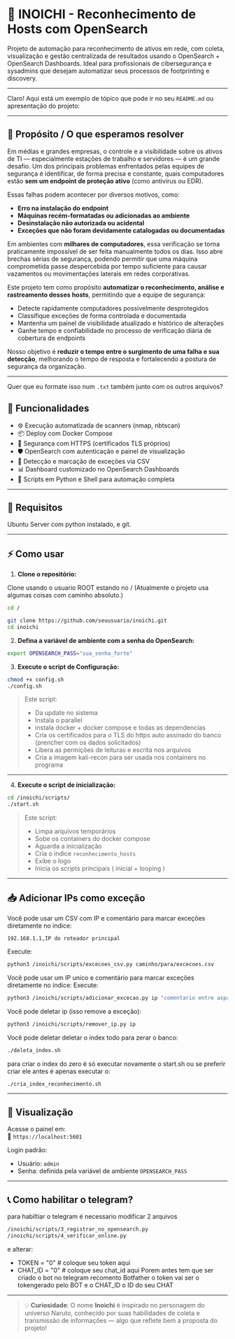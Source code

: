 # 🐉 INOICHI - Reconhecimento de Hosts com OpenSearch

Projeto de automação para reconhecimento de ativos em rede, com coleta, visualização e gestão centralizada de resultados usando o OpenSearch + OpenSearch Dashboards. Ideal para profissionais de cibersegurança e sysadmins que desejam automatizar seus processos de footprinting e discovery.

---
Claro! Aqui está um exemplo de tópico que pode ir no seu `README.md` ou apresentação do projeto:

---

## 🎯 Propósito / O que esperamos resolver

Em médias e grandes empresas, o controle e a visibilidade sobre os ativos de TI — especialmente estações de trabalho e servidores — é um grande desafio. Um dos principais problemas enfrentados pelas equipes de segurança é identificar, de forma precisa e constante, quais computadores estão **sem um endpoint de proteção ativo** (como antivírus ou EDR).  

Essas falhas podem acontecer por diversos motivos, como:

- **Erro na instalação do endpoint**  
- **Máquinas recém-formatadas ou adicionadas ao ambiente**  
- **Desinstalação não autorizada ou acidental**  
- **Exceções que não foram devidamente catalogadas ou documentadas**

Em ambientes com **milhares de computadores**, essa verificação se torna praticamente impossível de ser feita manualmente todos os dias. Isso abre brechas sérias de segurança, podendo permitir que uma máquina comprometida passe despercebida por tempo suficiente para causar vazamentos ou movimentações laterais em redes corporativas.

Este projeto tem como propósito **automatizar o reconhecimento, análise e rastreamento desses hosts**, permitindo que a equipe de segurança:

- Detecte rapidamente computadores possivelmente desprotegidos  
- Classifique exceções de forma controlada e documentada  
- Mantenha um painel de visibilidade atualizado e histórico de alterações  
- Ganhe tempo e confiabilidade no processo de verificação diária de cobertura de endpoints

Nosso objetivo é **reduzir o tempo entre o surgimento de uma falha e sua detecção**, melhorando o tempo de resposta e fortalecendo a postura de segurança da organização.

---

Quer que eu formate isso num `.txt` também junto com os outros arquivos?

## 🚀 Funcionalidades

- ⚙️ Execução automatizada de scanners (nmap, nbtscan)
- 📦 Deploy com Docker Compose
- 🔐 Segurança com HTTPS (certificados TLS próprios)
- 🛡️ OpenSearch com autenticação e painel de visualização
- 🧠 Detecção e marcação de exceções via CSV
- 📊 Dashboard customizado no OpenSearch Dashboards
- 🐚 Scripts em Python e Shell para automação completa
---


## 🔧 Requisitos

Ubuntu Server com python instalado, e git.

---

## ⚡ Como usar

1. **Clone o repositório:**

Clone usando o usuario ROOT estando no /
(Atualmente o projeto usa algumas coisas com caminho absoluto.)

```bash
cd /
```

```bash
git clone https://github.com/seuusuario/inoichi.git
cd inoichi
```

2. **Defina a variável de ambiente com a senha do OpenSearch:**

```bash
export OPENSEARCH_PASS="sua_senha_forte"
```

3. **Execute o script de Configuração:**

```bash
chmod +x config.sh
./config.sh
```

> Este script:
> - Da update no sistema
> - Instala o parallel
> - instala docker + docker compose e todas as dependencias
> - Cria os certificados para o TLS do https auto assinado do banco (prencher com os dados solicitados)
> - Libera as permições de leituras e escrita nos arquivos
> - Cria a imagem kali-recon para ser usada nos containers no programa

---

4. **Execute o script de inicialização:**

```bash
cd /inoichi/scripts/
./start.sh
```

> Este script:
> - Limpa arquivos temporários
> - Sobe os containers do docker compose
> - Aguarda a inicialização
> - Cria o índice `reconhecimento_hosts`
> - Exibe o logo
> - Inicia os scripts principais ( inicial + looping )

---



## 📥 Adicionar IPs como exceção

Você pode usar um CSV com IP e comentário para marcar exceções diretamente no índice:

```csv
192.168.1.1,IP do roteador principal
```

Execute:

```bash
python3 /inoichi/scripts/excecoes_csv.py caminho/para/excecoes.csv
```
Você pode usar um IP unico e comentário para marcar exceções diretamente no índice:
Execute:

```bash
python3 /inoichi/scripts/adicionar_excecao.py ip "comentario entre aspas"
```
Você pode deletar ip (isso remove a exceção):
```bash
python3 /inoichi/scripts/remover_ip.py ip 
```

Você pode deletar deletar o index todo para zerar o banco:
```bash
./deleta_index.sh  
```
para criar o index do zero é só executar novamente o start.sh ou se preferir criar ele antes é apenas executar o:
```bash
./cria_index_reconhecimento.sh  
```

---

## 📡 Visualização

Acesse o painel em:  
🔗 `https://localhost:5601`

Login padrão:
- Usuário: `admin`
- Senha: definida pela variável de ambiente `OPENSEARCH_PASS`

---

## 📞 Como habilitar o telegram?
para habiltiar o telegram é necessario modificar 2 arquivos
```bash
/inoichi/scripts/3_registrar_no_opensearch.py 
/inoichi/scripts/4_verificar_online.py 
```
e alterar:
- TOKEN = "0"  # coloque seu token aqui
- CHAT_ID = "0"  # coloque seu chat_id aqui
Porem antes tem que ser criado o bot no telegram recomento Botfather o token vai ser o tokengerado pelo BOT e o CHAT_ID o ID do seu CHAT
---

> 💡 **Curiosidade**: O nome **Inoichi** é inspirado no personagem do universo Naruto, conhecido por suas habilidades de coleta e transmissão de informações — algo que reflete bem a proposta do projeto!
